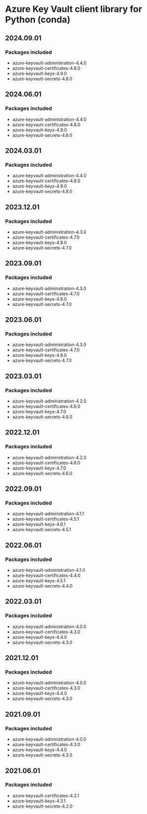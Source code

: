 # Azure Key Vault client library for Python (conda)

## 2024.09.01

### Packages included

- azure-keyvault-administration-4.4.0
- azure-keyvault-certificates-4.8.0
- azure-keyvault-keys-4.9.0
- azure-keyvault-secrets-4.8.0

## 2024.06.01

### Packages included

- azure-keyvault-administration-4.4.0
- azure-keyvault-certificates-4.8.0
- azure-keyvault-keys-4.9.0
- azure-keyvault-secrets-4.8.0

## 2024.03.01

### Packages included

- azure-keyvault-administration-4.4.0
- azure-keyvault-certificates-4.8.0
- azure-keyvault-keys-4.9.0
- azure-keyvault-secrets-4.8.0

## 2023.12.01

### Packages included

- azure-keyvault-administration-4.3.0
- azure-keyvault-certificates-4.7.0
- azure-keyvault-keys-4.8.0
- azure-keyvault-secrets-4.7.0

## 2023.09.01

### Packages included

- azure-keyvault-administration-4.3.0
- azure-keyvault-certificates-4.7.0
- azure-keyvault-keys-4.8.0
- azure-keyvault-secrets-4.7.0

## 2023.06.01

### Packages included

- azure-keyvault-administration-4.3.0
- azure-keyvault-certificates-4.7.0
- azure-keyvault-keys-4.8.0
- azure-keyvault-secrets-4.7.0

## 2023.03.01

### Packages included

- azure-keyvault-administration-4.2.0
- azure-keyvault-certificates-4.6.0
- azure-keyvault-keys-4.7.0
- azure-keyvault-secrets-4.6.0

## 2022.12.01

### Packages included

- azure-keyvault-administration-4.2.0
- azure-keyvault-certificates-4.6.0
- azure-keyvault-keys-4.7.0
- azure-keyvault-secrets-4.6.0

## 2022.09.01

### Packages included

- azure-keyvault-administration-4.1.1
- azure-keyvault-certificates-4.5.1
- azure-keyvault-keys-4.6.1
- azure-keyvault-secrets-4.5.1

## 2022.06.01

### Packages included

- azure-keyvault-administration-4.1.0
- azure-keyvault-certificates-4.4.0
- azure-keyvault-keys-4.5.1
- azure-keyvault-secrets-4.4.0

## 2022.03.01

### Packages included

- azure-keyvault-administration-4.0.0
- azure-keyvault-certificates-4.3.0
- azure-keyvault-keys-4.4.0
- azure-keyvault-secrets-4.3.0

## 2021.12.01

### Packages included

- azure-keyvault-administration-4.0.0
- azure-keyvault-certificates-4.3.0
- azure-keyvault-keys-4.4.0
- azure-keyvault-secrets-4.3.0

## 2021.09.01

### Packages included

- azure-keyvault-administration-4.0.0
- azure-keyvault-certificates-4.3.0
- azure-keyvault-keys-4.4.0
- azure-keyvault-secrets-4.3.0

## 2021.06.01

### Packages included

- azure-keyvault-certificates-4.2.1
- azure-keyvault-keys-4.3.1
- azure-keyvault-secrets-4.2.0
